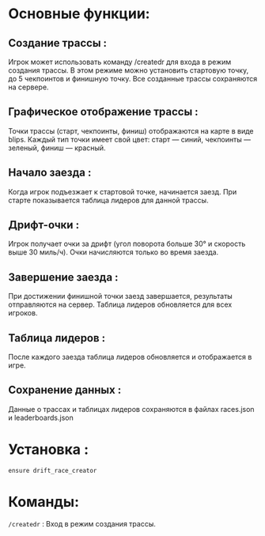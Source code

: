 # Основные функции:
## Создание трассы :
Игрок может использовать команду /createdr для входа в режим создания трассы.
В этом режиме можно установить стартовую точку, до 5 чекпоинтов и финишную точку.
Все созданные трассы сохраняются на сервере.
## Графическое отображение трассы :
Точки трассы (старт, чекпоинты, финиш) отображаются на карте в виде blips.
Каждый тип точки имеет свой цвет: старт — синий, чекпоинты — зеленый, финиш — красный.
## Начало заезда :
Когда игрок подъезжает к стартовой точке, начинается заезд.
При старте показывается таблица лидеров для данной трассы.
## Дрифт-очки :
Игрок получает очки за дрифт (угол поворота больше 30° и скорость выше 30 миль/ч).
Очки начисляются только во время заезда.
## Завершение заезда :
При достижении финишной точки заезд завершается, результаты отправляются на сервер.
Таблица лидеров обновляется для всех игроков.
## Таблица лидеров :
После каждого заезда таблица лидеров обновляется и отображается в игре.
## Сохранение данных :
Данные о трассах и таблицах лидеров сохраняются в файлах races.json и leaderboards.json



# Установка :
` ensure drift_race_creator `

# Команды:
`/createdr` : Вход в режим создания трассы.
